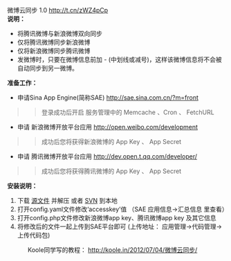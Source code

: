 微博云同步 1.0  http://t.cn/zWZ4pCp
<br />
**说明：**
  * 将腾讯微博与新浪微博双向同步
  * 仅将腾讯微博同步新浪微博
  * 仅将新浪微博同步腾讯微博
  * 发微博时，只要在微博信息前加 - (中划线或减号)，这样该微博信息将不会被自动同步到另一微博。


**准备工作：**
  * 申请Sina App Engine(简称SAE) http://sae.sina.com.cn/?m=front
> > 登录成功后开启 服务管理中的 Memcache 、Cron 、 FetchURL
  * 申请 新浪微博开放平台应用 http://open.weibo.com/development
> > 成功后您将获得新浪微博的 App Key 、 App Secret
  * 申请 腾讯微博开放平台应用 http://dev.open.t.qq.com/developer/
> > 成功后您将获得腾讯微博的 App Key 、 App Secret


**安装说明：**
<ol>
<li>下载 <a href='https://code.google.com/p/yuntongbu/downloads/list'>源文件</a> 并解压 或者 <a href='https://yuntongbu.googlecode.com/svn/trunk/'>SVN</a>  到本地</li>
<li>打开config.yaml文件修改‘accesskey’值 （SAE 应用信息->汇总信息 里查看） </li>
<li>打开config.php文件修改新浪微博app key、腾讯微博app key 及其它信息 </li>
<li>将修改后的文件一起上传到SAE平台即可 (上传地址： 应用管理->代码管理->上传代码包)</li>
<ol>

Koole同学写的教程： <a href='http://koole.in/2012/07/04/微博云同步/'>http://koole.in/2012/07/04/微博云同步/</a>